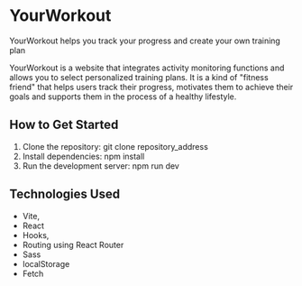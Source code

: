 # YourWorkout
 YourWorkout helps you track your progress and create your own training plan
 
YourWorkout is a website that integrates activity monitoring functions and allows you to select personalized training plans. It is a kind of "fitness friend" that helps users track their progress, motivates them to achieve their goals and supports them in the process of a healthy lifestyle.

## How to Get Started

1. Clone the repository: git clone repository_address
2. Install dependencies: npm install
3. Run the development server: npm run dev

## Technologies Used
- Vite,
- React
- Hooks,
- Routing using React Router
- Sass
- localStorage
- Fetch






